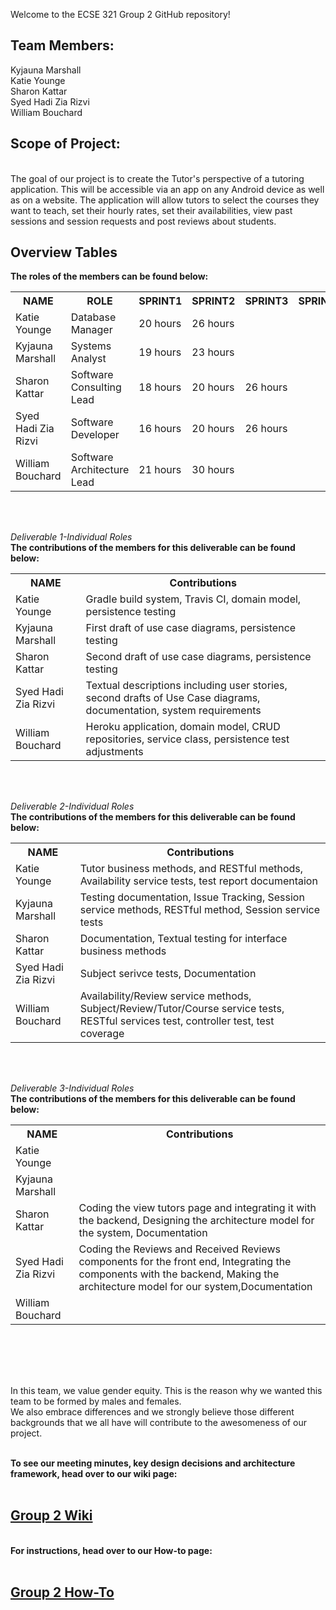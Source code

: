 Welcome to the ECSE 321 Group 2 GitHub repository!<br>

<h2>Team Members:</h2>
Kyjauna Marshall<br>
Katie Younge<br>
Sharon Kattar<br>
Syed Hadi Zia Rizvi<br>
William Bouchard<br>


<h2>Scope of Project:</h2><br>
The goal of our project is to create the Tutor's perspective of a tutoring application. 
This will be accessible via an app on any Android device as well as on a website. The application
will allow tutors to select the courses they want to teach, set their hourly rates, set their availabilities, view past sessions and session requests and post reviews about students.<br>

<h2>Overview Tables</h2>
<b>The roles of the members can be found below:</b>


<table>
  <tr>
    <th><b>NAME</th> 
    <th><b>ROLE</th>
    <th><b>SPRINT1</th>
    <th><b>SPRINT2</th>
    <th><b>SPRINT3</th>
    <th><b>SPRINT4</th>
  </tr>

  <tr>
    <td>Katie Younge</td>
    <td>Database Manager</td>
    <td>20 hours</td>
    <td>26 hours</td>
    <td></td>
    <td></td>
  </tr>
  
  <tr>
    <td>Kyjauna Marshall</td>
    <td>Systems Analyst</td>
    <td>19 hours</td>
    <td>23 hours</td>
    <td></td>
    <td></td>
  </tr>
  
  <tr>
    <td>Sharon Kattar</td>
    <td>Software Consulting Lead</td>
    <td>18 hours</td>
    <td>20 hours</td>
    <td>26 hours</td>
    <td></td>
  </tr>
    
  <tr>
    <td>Syed Hadi Zia Rizvi</td>
    <td>Software Developer</td>
    <td>16 hours</td>
    <td>20 hours</td>
    <td>26 hours</td>
    <td></td>
  </tr>

  <tr>
    <td>William Bouchard</td>
    <td>Software Architecture Lead</td>
    <td>21 hours</td>
    <td>30 hours</td>
    <td></td>
    <td></td>
  </tr>
  
 </table><br/><br/>
  
<i>Deliverable 1-Individual Roles</i></br>
<b>The contributions of the members for this deliverable can be found below:</b>

<table>
  <tr>
    <th><b>NAME</th> 
    <th><b>Contributions</th>
  </tr>

  <tr>
    <td>Katie Younge</td>
    <td>Gradle build system, Travis CI, domain model, persistence testing</td>
  </tr>
  
  <tr>
    <td>Kyjauna Marshall</td>
    <td>First draft of use case diagrams, persistence testing</td>
  </tr>
  
  <tr>
    <td>Sharon Kattar</td>
    <td>Second draft of use case diagrams, persistence testing</td>
  </tr>
  
  <tr>
    <td>Syed Hadi Zia Rizvi</td>
    <td>Textual descriptions including user stories, second drafts of Use Case diagrams, documentation, system requirements</td>
  </tr>

  <tr>
    <td>William Bouchard</td>
    <td>Heroku application, domain model, CRUD repositories, service class, persistence test adjustments</td>
  </tr>
  
</table><br/><br/>


<i>Deliverable 2-Individual Roles</i></br>
<b>The contributions of the members for this deliverable can be found below:</b>
<table>
  <tr>
    <th><b>NAME</th> 
    <th><b>Contributions</th>
  </tr>

  <tr>
    <td>Katie Younge</td>
    <td>Tutor business methods, and RESTful methods, Availability service tests, test report documentaion </td>
  </tr>
  
  <tr>
    <td>Kyjauna Marshall</td>
    <td>Testing documentation, Issue Tracking, Session service methods, RESTful method, Session service tests</td>
  </tr>

  <tr>
    <td>Sharon Kattar</td>
    <td>Documentation, Textual testing for interface business methods</td>
  </tr>

  <tr>
    <td>Syed Hadi Zia Rizvi</td>
    <td>Subject serivce tests, Documentation</td>
  </tr>
    
  <tr>
    <td>William Bouchard</td>
    <td>Availability/Review service methods, Subject/Review/Tutor/Course service tests, RESTful services test, controller test, test coverage</td>
  </tr>
  
</table><br/><br/>

<i>Deliverable 3-Individual Roles</i></br>
<b>The contributions of the members for this deliverable can be found below:</b>
<table>
  <tr>
    <th><b>NAME</th> 
    <th><b>Contributions</th>
  </tr>

  <tr>
    <td>Katie Younge</td>
    <td></td>
  </tr>
  
  <tr>
    <td>Kyjauna Marshall</td>
    <td></td>
  </tr>

  <tr>
    <td>Sharon Kattar</td>
    <td>Coding the view tutors page and integrating it with the backend, Designing the architecture model for the system, Documentation</td>
  </tr>

  <tr>
    <td>Syed Hadi Zia Rizvi</td>
    <td>Coding the Reviews and Received Reviews components for the front end, Integrating the components with the backend, Making the architecture model for our system,Documentation</td>
  </tr>
    
  <tr>
    <td>William Bouchard</td>
    <td></td>
  </tr>
  
</table><br/><br/>
<h2></h2>


<br>In this team, we value gender equity. This is the reason why we wanted this team to be formed by males and females.
<br>We also embrace differences and we strongly believe those different backgrounds that we all have will contribute to the awesomeness of our project.</br>


<b><br>To see our meeting minutes, key design decisions and architecture
framework, head over to our wiki page:<br></b>
&nbsp;&nbsp;&nbsp;&nbsp;<h2><b><a href="https://github.com/McGill-ECSE321-Fall2019/project-group-2/wiki">Group 2 Wiki</a></b></h2>



<b><br>For instructions, head over to our How-to page:<br></b>
&nbsp;&nbsp;&nbsp;&nbsp;<h2><b><a href="https://github.com/McGill-ECSE321-Fall2019/project-group-2/wiki/How-To">Group 2 How-To</a></b></h2>



